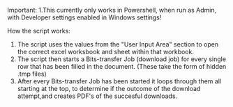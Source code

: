 
Important: 
1.This currently only works in Powershell, when run as Admin, with Developer settings enabled in Windows settings!

How the script works:

1. The script uses the values from the "User Input Area" section to open the correct excel worksbook and sheet within that workbook.
2. The script then starts a Bits-transfer Job (download job) for every single row that has been filled in the document. (These take the form of hidden .tmp files)
3. After every Bits-transfer Job has been started it loops through them all starting at the top, 
   to determine if the outcome of the download attempt,and creates PDF's of the succesful downloads.
